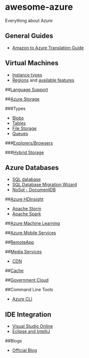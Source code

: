 # awesome-azure
Everything about Azure

## General Guides
* [Amazon to Azure Translation Guide](https://azure.microsoft.com/en-us/campaigns/azure-vs-aws/mapping/)

## Virtual Machines
* [Instance types](https://azure.microsoft.com/en-in/pricing/details/virtual-machines/)
* [Regions](https://azure.microsoft.com/en-us/regions/) and [available features](https://azure.microsoft.com/en-us/regions/#services)

##[Language Support](https://azure.microsoft.com/en-us/documentation/)

##[Azure Storage](https://azure.microsoft.com/en-in/services/storage/)

###Types
* [Blobs](https://azure.microsoft.com/en-in/services/storage/blobs/)
* [Tables](https://azure.microsoft.com/en-in/services/storage/tables/)
* [File Storage](https://azure.microsoft.com/en-in/services/storage/files/)
* [Queues](https://azure.microsoft.com/en-in/services/storage/queues/)
 
###[Explorers/Browsers](http://storagetools.azurewebsites.net)

###[Hybrid Storage](https://azure.microsoft.com/en-us/services/storsimple/)

## Azure Databases
* [SQL database](https://azure.microsoft.com/en-in/services/sql-database/)
* [SQL Database Migration Wizard](https://sqlazuremw.codeplex.com)
* [NoSql - DocumentDB](https://azure.microsoft.com/en-us/services/documentdb/)

##[Azure HDInsight](https://azure.microsoft.com/en-in/services/hdinsight/)
* [Apache Storm](https://azure.microsoft.com/en-in/services/hdinsight/apache-storm/)
* [Apache Spark](https://azure.microsoft.com/en-in/services/hdinsight/apache-spark/)

##[Azure Machine Learning](https://studio.azureml.net/)

##[Azure Mobile Services](https://azure.microsoft.com/en-in/documentation/services/mobile-services/)

##[RemoteApp](https://azure.microsoft.com/en-us/services/remoteapp/)

##[Media Services](https://azure.microsoft.com/en-us/services/media-services/)
* [CDN](https://azure.microsoft.com/en-us/services/cdn/)

##[Cache](https://azure.microsoft.com/en-us/services/cache/)

##[Government Cloud](https://azure.microsoft.com/en-us/features/gov/)

##Command Line Tools
* [Azure CLI](https://github.com/Azure/azure-xplat-cli)

## IDE Integration
* [Visual Studio Online](https://www.visualstudio.com/en-us/features/azure-tools-vs.aspx)
* [Eclipse and IntelliJ](https://github.com/microsoft/azure-tools-for-java)

##Blogs
* [Official Blog](https://azure.microsoft.com/en-us/blog/)
